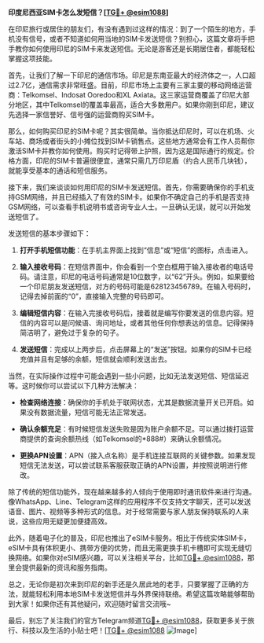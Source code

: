 **印度尼西亚SIM卡怎么发短信？[[TG💪+ @esim1088](https://t.me/s/esim1088)]**

在印尼旅行或居住的朋友们，有没有遇到过这样的情况：到了一个陌生的地方，手机没有信号，或者不知道如何用当地的SIM卡发送短信？别担心，这篇文章将手把手教你如何使用印尼的SIM卡来发送短信。无论是游客还是长期居住者，都能轻松掌握这项技能。

首先，让我们了解一下印尼的通信市场。印尼是东南亚最大的经济体之一，人口超过2.7亿，通信需求非常旺盛。目前，印尼市场上主要有三家主要的移动网络运营商：Telkomsel、Indosat Ooredoo和XL Axiata。这三家运营商覆盖了印尼大部分地区，其中Telkomsel的覆盖率最高，适合大多数用户。如果你刚到印尼，建议先选择一家信誉好、信号强的运营商购买SIM卡。

那么，如何购买印尼的SIM卡呢？其实很简单。当你抵达印尼时，可以在机场、火车站、商场或者街头的小摊位找到SIM卡销售点。这些地方通常会有工作人员帮你激活SIM卡并教你如何使用。购买时记得带上护照，因为这是国际通行的规定。价格方面，印尼的SIM卡普遍很便宜，通常只需几万印尼盾（约合人民币几块钱），就能享受基本的通话和短信服务。

接下来，我们来谈谈如何用印尼的SIM卡发送短信。首先，你需要确保你的手机支持GSM网络，并且已经插入了有效的SIM卡。如果你不确定自己的手机是否支持GSM网络，可以查看手机说明书或咨询专业人士。一旦确认无误，就可以开始发送短信了。

发送短信的基本步骤如下：

1. **打开手机短信功能**：在手机主界面上找到“信息”或“短信”的图标，点击进入。
   
2. **输入接收号码**：在短信界面中，你会看到一个空白框用于输入接收者的电话号码。请注意，印尼的电话号码通常是10位数字，以“62”开头。例如，如果要给一个印尼朋友发送短信，对方的号码可能是628123456789。在输入号码时，记得去掉前面的“0”，直接输入完整的号码即可。

3. **编辑短信内容**：在输入完接收号码后，接着就是编写你要发送的信息内容。短信的内容可以是问候语、询问地址，或者其他任何你想表达的信息。记得保持简洁明了，避免过于复杂的句子。

4. **发送短信**：完成以上两步后，点击屏幕上的“发送”按钮。如果你的SIM卡已经充值并且有足够的余额，短信就会顺利发送出去。

当然，在实际操作过程中可能会遇到一些小问题，比如无法发送短信、短信延迟等。这时候你可以尝试以下几种方法解决：

- **检查网络连接**：确保你的手机处于联网状态，尤其是数据流量开关已开启。如果没有数据流量，短信可能无法正常发送。
  
- **确认余额充足**：有时候短信发送失败是因为账户余额不足。可以通过拨打运营商提供的查询余额热线（如Telkomsel的*888#）来确认余额情况。

- **更换APN设置**：APN（接入点名称）是手机连接互联网的关键参数。如果发现短信无法发送，可以尝试联系客服获取正确的APN设置，并按照说明进行修改。

除了传统的短信功能外，现在越来越多的人倾向于使用即时通讯软件来进行沟通。像WhatsApp、Line、Telegram这样的应用程序不仅支持文字聊天，还可以发送语音、图片、视频等多种形式的信息。对于经常需要与家人朋友保持联系的人来说，这些应用无疑更加便捷高效。

此外，随着电子化的普及，印尼也推出了eSIM卡服务。相比于传统实体SIM卡，eSIM卡具有体积更小、携带方便的优势，而且无需更换手机卡槽即可实现无缝切换网络。如果你对eSIM感兴趣，可以关注相关平台，比如[TG💪+ @esim1088](https://t.me/s/esim1088)，那里会提供最新的资讯和服务指南。

总之，无论你是初次来到印尼的新手还是久居此地的老手，只要掌握了正确的方法，就能轻松利用本地SIM卡发送短信并与外界保持联络。希望这篇攻略能够帮助到大家！如果你还有其他疑问，欢迎随时留言交流哦~

最后，别忘了关注我们的官方Telegram频道[TG💪+ @esim1088](https://t.me/s/esim1088)，获取更多关于旅行、科技以及生活的小贴士吧！[[TG💪+ @esim1088](https://t.me/s/esim1088) ![Image](https://i.postimg.cc/4NQfJmqS/Snipaste-2025-05-13-00-14-12.png)]